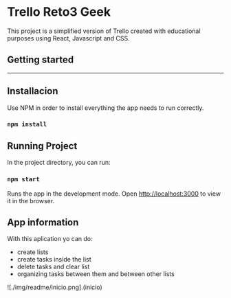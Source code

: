 # Trello Reto3 Geek

This project is a simplified version of Trello created with educational purposes using React, Javascript and CSS.

## Getting started
-------------------

## Installacion

Use NPM in order to install everything the app needs to run correctly.

### `npm install`

## Running Project

In the project directory, you can run:

### `npm start`

Runs the app in the development mode.
Open [http://localhost:3000](http://localhost:3000) to view it in the browser.

## App information

With this aplication yo can do:
- create lists
- create tasks inside the list
- delete tasks and clear list
- organizing tasks between them and between other lists

![./img/readme/inicio.png].(inicio)





